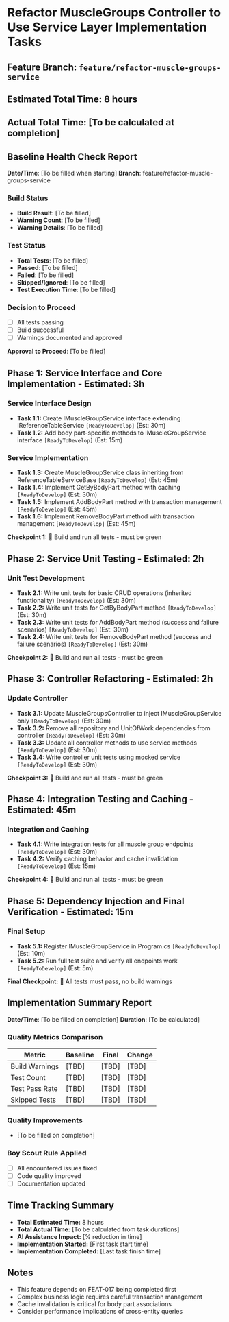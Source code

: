 # Refactor MuscleGroups Controller to Use Service Layer Implementation Tasks

## Feature Branch: `feature/refactor-muscle-groups-service`
## Estimated Total Time: 8 hours
## Actual Total Time: [To be calculated at completion]

## Baseline Health Check Report
**Date/Time**: [To be filled when starting]
**Branch**: feature/refactor-muscle-groups-service

### Build Status
- **Build Result**: [To be filled]
- **Warning Count**: [To be filled]
- **Warning Details**: [To be filled]

### Test Status
- **Total Tests**: [To be filled]
- **Passed**: [To be filled]
- **Failed**: [To be filled]
- **Skipped/Ignored**: [To be filled]
- **Test Execution Time**: [To be filled]

### Decision to Proceed
- [ ] All tests passing
- [ ] Build successful
- [ ] Warnings documented and approved

**Approval to Proceed**: [To be filled]

## Phase 1: Service Interface and Core Implementation - Estimated: 3h

### Service Interface Design
- **Task 1.1:** Create IMuscleGroupService interface extending IReferenceTableService<MuscleGroup> `[ReadyToDevelop]` (Est: 30m)
- **Task 1.2:** Add body part-specific methods to IMuscleGroupService interface `[ReadyToDevelop]` (Est: 15m)

### Service Implementation
- **Task 1.3:** Create MuscleGroupService class inheriting from ReferenceTableServiceBase<MuscleGroup> `[ReadyToDevelop]` (Est: 45m)
- **Task 1.4:** Implement GetByBodyPart method with caching `[ReadyToDevelop]` (Est: 30m)
- **Task 1.5:** Implement AddBodyPart method with transaction management `[ReadyToDevelop]` (Est: 45m)
- **Task 1.6:** Implement RemoveBodyPart method with transaction management `[ReadyToDevelop]` (Est: 45m)

**Checkpoint 1:** 🛑 Build and run all tests - must be green

## Phase 2: Service Unit Testing - Estimated: 2h

### Unit Test Development
- **Task 2.1:** Write unit tests for basic CRUD operations (inherited functionality) `[ReadyToDevelop]` (Est: 30m)
- **Task 2.2:** Write unit tests for GetByBodyPart method `[ReadyToDevelop]` (Est: 30m)
- **Task 2.3:** Write unit tests for AddBodyPart method (success and failure scenarios) `[ReadyToDevelop]` (Est: 30m)
- **Task 2.4:** Write unit tests for RemoveBodyPart method (success and failure scenarios) `[ReadyToDevelop]` (Est: 30m)

**Checkpoint 2:** 🛑 Build and run all tests - must be green

## Phase 3: Controller Refactoring - Estimated: 2h

### Update Controller
- **Task 3.1:** Update MuscleGroupsController to inject IMuscleGroupService only `[ReadyToDevelop]` (Est: 30m)
- **Task 3.2:** Remove all repository and UnitOfWork dependencies from controller `[ReadyToDevelop]` (Est: 30m)
- **Task 3.3:** Update all controller methods to use service methods `[ReadyToDevelop]` (Est: 30m)
- **Task 3.4:** Write controller unit tests using mocked service `[ReadyToDevelop]` (Est: 30m)

**Checkpoint 3:** 🛑 Build and run all tests - must be green

## Phase 4: Integration Testing and Caching - Estimated: 45m

### Integration and Caching
- **Task 4.1:** Write integration tests for all muscle group endpoints `[ReadyToDevelop]` (Est: 30m)
- **Task 4.2:** Verify caching behavior and cache invalidation `[ReadyToDevelop]` (Est: 15m)

**Checkpoint 4:** 🛑 Build and run all tests - must be green

## Phase 5: Dependency Injection and Final Verification - Estimated: 15m

### Final Setup
- **Task 5.1:** Register IMuscleGroupService in Program.cs `[ReadyToDevelop]` (Est: 10m)
- **Task 5.2:** Run full test suite and verify all endpoints work `[ReadyToDevelop]` (Est: 5m)

**Final Checkpoint:** 🛑 All tests must pass, no build warnings

## Implementation Summary Report
**Date/Time**: [To be filled on completion]
**Duration**: [To be calculated]

### Quality Metrics Comparison
| Metric | Baseline | Final | Change |
|--------|----------|-------|--------|
| Build Warnings | [TBD] | [TBD] | [TBD] |
| Test Count | [TBD] | [TBD] | [TBD] |
| Test Pass Rate | [TBD] | [TBD] | [TBD] |
| Skipped Tests | [TBD] | [TBD] | [TBD] |

### Quality Improvements
- [To be filled on completion]

### Boy Scout Rule Applied
- [ ] All encountered issues fixed
- [ ] Code quality improved
- [ ] Documentation updated

## Time Tracking Summary
- **Total Estimated Time:** 8 hours
- **Total Actual Time:** [To be calculated from task durations]
- **AI Assistance Impact:** [% reduction in time]
- **Implementation Started:** [First task start time]
- **Implementation Completed:** [Last task finish time]

## Notes
- This feature depends on FEAT-017 being completed first
- Complex business logic requires careful transaction management
- Cache invalidation is critical for body part associations
- Consider performance implications of cross-entity queries